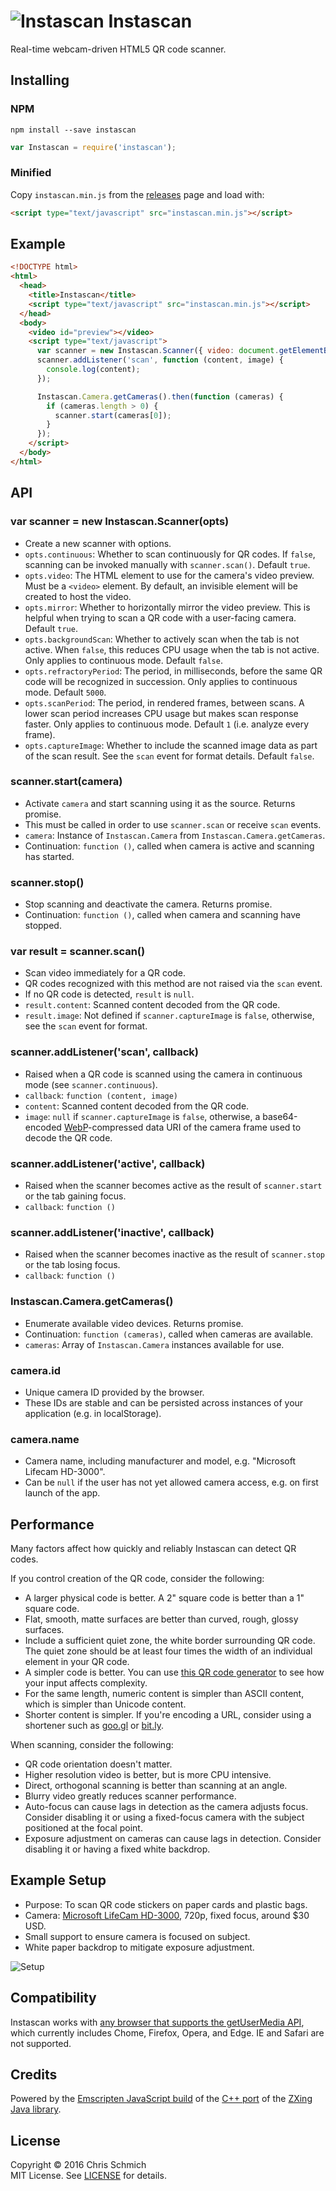 # ![Instascan](https://raw.githubusercontent.com/schmich/instascan/master/assets/qr.png) Instascan
Real-time webcam-driven HTML5 QR code scanner.

## Installing

### NPM

`npm install --save instascan`

```javascript
var Instascan = require('instascan');
```

### Minified

Copy `instascan.min.js` from the [releases](https://github.com/schmich/instascan/releases) page and load with:

```html
<script type="text/javascript" src="instascan.min.js"></script>
```

## Example

```html
<!DOCTYPE html>
<html>
  <head>
    <title>Instascan</title>
    <script type="text/javascript" src="instascan.min.js"></script>
  </head>
  <body>
    <video id="preview"></video>
    <script type="text/javascript">
      var scanner = new Instascan.Scanner({ video: document.getElementById('preview') });
      scanner.addListener('scan', function (content, image) {
        console.log(content);
      });

      Instascan.Camera.getCameras().then(function (cameras) {
        if (cameras.length > 0) {
          scanner.start(cameras[0]);
        }
      });
    </script>
  </body>
</html>
```

## API

### var scanner = new Instascan.Scanner(opts)

- Create a new scanner with options.
- `opts.continuous`: Whether to scan continuously for QR codes. If `false`, scanning can be invoked manually with `scanner.scan()`. Default `true`.
- `opts.video`: The HTML element to use for the camera's video preview. Must be a `<video>` element. By default, an invisible element will be created to host the video.
- `opts.mirror`: Whether to horizontally mirror the video preview. This is helpful when trying to scan a QR code with a user-facing camera. Default `true`.
- `opts.backgroundScan`: Whether to actively scan when the tab is not active. When `false`, this reduces CPU usage when the tab is not active. Only applies to continuous mode. Default `false`.
- `opts.refractoryPeriod`: The period, in milliseconds, before the same QR code will be recognized in succession. Only applies to continuous mode. Default `5000`.
- `opts.scanPeriod`: The period, in rendered frames, between scans. A lower scan period increases CPU usage but makes scan response faster. Only applies to continuous mode. Default `1` (i.e. analyze every frame).
- `opts.captureImage`: Whether to include the scanned image data as part of the scan result. See the `scan` event for format details. Default `false`.

### scanner.start(camera)

- Activate `camera` and start scanning using it as the source. Returns promise.
- This must be called in order to use `scanner.scan` or receive `scan` events.
- `camera`: Instance of `Instascan.Camera` from `Instascan.Camera.getCameras`.
- Continuation: `function ()`, called when camera is active and scanning has started.

### scanner.stop()

- Stop scanning and deactivate the camera. Returns promise.
- Continuation: `function ()`, called when camera and scanning have stopped.

### var result = scanner.scan()

- Scan video immediately for a QR code.
- QR codes recognized with this method are not raised via the `scan` event.
- If no QR code is detected, `result` is `null`.
- `result.content`: Scanned content decoded from the QR code.
- `result.image`: Not defined if `scanner.captureImage` is `false`, otherwise, see the `scan` event for format.

### scanner.addListener('scan', callback)

- Raised when a QR code is scanned using the camera in continuous mode (see `scanner.continuous`).
- `callback`: `function (content, image)`
- `content`: Scanned content decoded from the QR code.
- `image`: `null` if `scanner.captureImage` is `false`, otherwise, a base64-encoded [WebP](https://en.wikipedia.org/wiki/WebP)-compressed data URI of the camera frame used to decode the QR code.

### scanner.addListener('active', callback)

- Raised when the scanner becomes active as the result of `scanner.start` or the tab gaining focus.
- `callback`: `function ()`

### scanner.addListener('inactive', callback)

- Raised when the scanner becomes inactive as the result of `scanner.stop` or the tab losing focus.
- `callback`: `function ()`

### Instascan.Camera.getCameras()

- Enumerate available video devices. Returns promise.
- Continuation: `function (cameras)`, called when cameras are available.
- `cameras`: Array of `Instascan.Camera` instances available for use.

### camera.id

- Unique camera ID provided by the browser.
- These IDs are stable and can be persisted across instances of your application (e.g. in localStorage).

### camera.name

- Camera name, including manufacturer and model, e.g. "Microsoft Lifecam HD-3000".
- Can be `null` if the user has not yet allowed camera access, e.g. on first launch of the app.

## Performance

Many factors affect how quickly and reliably Instascan can detect QR codes.

If you control creation of the QR code, consider the following:

- A larger physical code is better. A 2" square code is better than a 1" square code.
- Flat, smooth, matte surfaces are better than curved, rough, glossy surfaces.
- Include a sufficient quiet zone, the white border surrounding QR code. The quiet zone should be at least four times the width of an individual element in your QR code.
- A simpler code is better. You can use [this QR code generator](https://www.the-qrcode-generator.com/) to see how your input affects complexity.
- For the same length, numeric content is simpler than ASCII content, which is simpler than Unicode content.
- Shorter content is simpler. If you're encoding a URL, consider using a shortener such as [goo.gl](https://goo.gl/) or [bit.ly](https://bitly.com/).

When scanning, consider the following:

- QR code orientation doesn't matter.
- Higher resolution video is better, but is more CPU intensive.
- Direct, orthogonal scanning is better than scanning at an angle.
- Blurry video greatly reduces scanner performance.
- Auto-focus can cause lags in detection as the camera adjusts focus. Consider disabling it or using a fixed-focus camera with the subject positioned at the focal point.
- Exposure adjustment on cameras can cause lags in detection. Consider disabling it or having a fixed white backdrop.

## Example Setup

- Purpose: To scan QR code stickers on paper cards and plastic bags.
- Camera: [Microsoft LifeCam HD-3000](http://www.newegg.com/Product/Product.aspx?Item=9SIA4RE40S4991), 720p, fixed focus, around $30 USD.
- Small support to ensure camera is focused on subject.
- White paper backdrop to mitigate exposure adjustment.

![Setup](https://raw.githubusercontent.com/schmich/instascan/master/assets/setup.jpg)

## Compatibility

Instascan works with [any browser that supports the getUserMedia API](http://caniuse.com/#feat=stream), which currently includes Chome, Firefox, Opera, and Edge. IE and Safari are not supported.

## Credits

Powered by the [Emscripten JavaScript build](https://github.com/kig/zxing-cpp-emscripten) of the [C++ port](https://github.com/glassechidna/zxing-cpp) of the [ZXing Java library](https://github.com/zxing/zxing).

## License

Copyright &copy; 2016 Chris Schmich
<br />
MIT License. See [LICENSE](LICENSE) for details.
